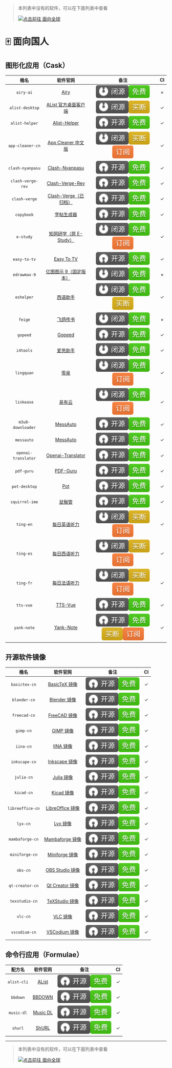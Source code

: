 > 本列表中没有的软件，可以在下面列表中查看
>
> [![点击前往 面向全球](https://img.shields.io/badge/%E9%9D%A2%E5%90%91%E5%85%A8%E7%90%83-blue?logo=homebrew&label=%E7%82%B9%E5%87%BB%E5%89%8D%E5%BE%80)](https://github.com/Brewforge/homebrew-extras/blob/main/list.md)

# 🀄️ 面向国人

## 图形化应用（Cask）

|         桶名        |                                         软件官网                                        |                                   备注                                   | CI |
|:-------------------:|:---------------------------------------------------------------------------------------:|:------------------------------------------------------------------------:|:--:|
|      `airy-ai`      |                                [Airy](https://colink.in/)                               |                   ![b](assets/b.svg)![1](assets/1.svg)                   |  × |
|   `alist-desktop`   |                [AList 官方桌面客户端](https://mbd.pub/o/bread/ZJaTl5xy/)                |                   ![b](assets/b.svg)![2](assets/2.svg)                   | ✓ |
|    `alist-helper`   | [Alist-Helper](https://github.com/Xmarmalade/alisthelper/blob/master/README_zh-Hans.md) |                   ![a](assets/a.svg)![1](assets/1.svg)                   | ✓ |
|   `app-cleaner-cn`  |        [App Cleaner 中文版](https://nektony.com/zh-hans/mac-app-cleaner/download)       |          ![b](assets/b.svg)![2](assets/2.svg)![3](assets/3.svg)          | ✓ |
|   `clash-nyanpasu`  |               [Clash-Nyanpasu](https://github.com/keiko233/clash-nyanpasu)              |                   ![a](assets/a.svg)![1](assets/1.svg)                   | ✓ |
|  `clash-verge-rev`  |               [Clash-Verge-Rev](https://github.com/wonfen/clash-verge-rev)              |                   ![a](assets/a.svg)![1](assets/1.svg)                   | ✓ |
|    `clash-verge`    |             [Clash-Verge（已归档）](https://github.com/zzzgydi/clash-verge)             |                   ![a](assets/a.svg)![1](assets/1.svg)                   | ✓ |
|      `copybook`     |                   [字帖生成器](https://github.com/xxNull-lsk/Copybook)                  |                   ![a](assets/a.svg)![1](assets/1.svg)                   | ✓ |
|      `e-study`      |                      [知网研学（原 E-Study）](https://e-study.com)                      |          ![b](assets/b.svg)![1](assets/1.svg)![3](assets/3.svg)          | ✓ |
|     `easy-to-tv`    |                 [Easy To TV](https://github.com/duolabmeng6/easy_to_tv)                 |                   ![a](assets/a.svg)![1](assets/1.svg)                   | ✓ |
|     `edrawmax-9`    |                      [亿图图示 9（固定版本）](http://edrawsoft.cn)                      |                   ![b](assets/b.svg)![1](assets/1.svg)                   |  × |
|      `eshelper`     |                   [西语助手](https://www.eudic.net/v4/es/app/eshelper)                  |          ![b](assets/b.svg)![1](assets/1.svg)![2](assets/2.svg)          | ✓ |
|       `feige`       |                             [飞鸽传书](http://ipmsg.org.cn)                             |                   ![b](assets/b.svg)![1](assets/1.svg)                   |  × |
|       `gopeed`      |                              [Gopeed](https://gopeed.com/)                              |                   ![a](assets/a.svg)![1](assets/1.svg)                   | ✓ |
|      `i4tools`      |                              [爱思助手](https://www.i4.cn)                              |                   ![b](assets/b.svg)![1](assets/1.svg)                   | ✓ |
|      `lingquan`     |                              [零泉](https://lingquan.cool)                              |          ![b](assets/b.svg)![1](assets/1.svg)![3](assets/3.svg)          | ✓ |
|      `linkease`     |                            [易有云](https://app.linkease.com)                           |          ![b](assets/b.svg)![1](assets/1.svg)![3](assets/3.svg)          | ✓ |
|  `m3u8-downloader`  |                [MessAuto](https://github.com/HeiSir2014/M3U8-Downloader/)               |                   ![a](assets/a.svg)![1](assets/1.svg)                   | ✓ |
|      `messauto`     |                      [MessAuto](https://github.com/LeeeSe/MessAuto)                     |                   ![a](assets/a.svg)![1](assets/1.svg)                   | ✓ |
| `openai-translator` |       [Openai-Translator](https://github.com/openai-translator/openai-translator)       |                   ![a](assets/a.svg)![1](assets/1.svg)                   | ✓ |
|      `pdf-guru`     |                    [PDF-Guru](https://github.com/kevin2li/PDF-Guru/)                    |                   ![a](assets/a.svg)![1](assets/1.svg)                   | ✓ |
|    `pot-desktop`    |                      [Pot](https://github.com/pot-app/pot-desktop/)                     |                   ![a](assets/a.svg)![1](assets/1.svg)                   | ✓ |
|    `squirrel-ime`   |                       [鼠鬚管](https://github.com/rime/squirrel/)                       |                   ![a](assets/a.svg)![1](assets/1.svg)                   | ✓ |
|      `ting-en`      |               [每日英语听力](http://www.francochinois.com/v4/en/app/ting)               |          ![b](assets/b.svg)![2](assets/2.svg)![3](assets/3.svg)          | ✓ |
|      `ting-es`      |               [每日西语听力](http://www.francochinois.com/v4/es/app/ting)               |          ![b](assets/b.svg)![2](assets/2.svg)![3](assets/3.svg)          | ✓ |
|      `ting-fr`      |               [每日法语听力](http://www.francochinois.com/v4/fr/app/ting)               |          ![b](assets/b.svg)![2](assets/2.svg)![3](assets/3.svg)          | ✓ |
|      `tts-vue`      |                      [TTS-Vue](https://tts-doc.loker.vip/home.html)                     |                   ![a](assets/a.svg)![1](assets/1.svg)                   | ✓ |
|     `yank-note`     |                         [Yank-Note](https://yank-note.com/zh-CN)                        | ![a](assets/a.svg)![1](assets/1.svg)![2](assets/2.svg)![3](assets/3.svg) | ✓ |

## 开源软件镜像

|       桶名       |                             软件官网                              |                 备注                 | CI  |
| :--------------: | :---------------------------------------------------------------: | :----------------------------------: | :-: |
|  `basictex-cn`   |   [BasicTeX 镜像](https://www.tug.org/mactex/morepackages.html)   | ![a](assets/a.svg)![1](assets/1.svg) |  ✓  |
|   `blender-cn`   |              [Blender 镜像](https://www.blender.org)              | ![a](assets/a.svg)![1](assets/1.svg) |  ✓  |
|   `freecad-cn`   |   [FreeCAD 镜像](https://www.freecad.org/index.php?lang=zh_CN)    | ![a](assets/a.svg)![1](assets/1.svg) |  ✓  |
|    `gimp-cn`     |                 [GIMP 镜像](https://www.gimp.org)                 | ![a](assets/a.svg)![1](assets/1.svg) |  ✓  |
|    `iina-cn`     |                   [IINA 镜像](https://iina.io)                    | ![a](assets/a.svg)![1](assets/1.svg) |  ✓  |
|  `inkscape-cn`   | [Inkscape 镜像](https://inkscape.org/zh-hans/?switchlang=zh-hans) | ![a](assets/a.svg)![1](assets/1.svg) |  ✓  |
|    `julia-cn`    |                [Julia 镜像](https://julialang.org)                | ![a](assets/a.svg)![1](assets/1.svg) |  ✓  |
|    `kicad-cn`    |                  [Kicad 镜像](https://kicad.org)                  | ![a](assets/a.svg)![1](assets/1.svg) |  ✓  |
| `libreoffice-cn` |         [LibreOffice 镜像](https://zh-cn.libreoffice.org)         | ![a](assets/a.svg)![1](assets/1.svg) |  ✓  |
|     `lyx-cn`     |                  [Lyx 镜像](https://www.lyx.org)                  | ![a](assets/a.svg)![1](assets/1.svg) |  ✓  |
| `mambaforge-cn`  |    [Mambaforge 镜像](https://github.com/conda-forge/miniforge)    | ![a](assets/a.svg)![1](assets/1.svg) |  ✓  |
|  `miniforge-cn`  |    [Miniforge 镜像](https://github.com/conda-forge/miniforge)     | ![a](assets/a.svg)![1](assets/1.svg) |  ✓  |
|     `obs-cn`     |          [OBS Studio 镜像](https://obsproject.com/zh-cn)          | ![a](assets/a.svg)![1](assets/1.svg) |  ✓  |
| `qt-creator-cn`  |          [Qt Creator 镜像](https://www.qt.io/developers)          | ![a](assets/a.svg)![1](assets/1.svg) |  ✓  |
|  `texstudio-cn`  |              [TeXStudio 镜像](https://texstudio.org)              | ![a](assets/a.svg)![1](assets/1.svg) |  ✓  |
|     `vlc-cn`     |             [VLC 镜像](https://www.videolan.org/vlc)              | ![a](assets/a.svg)![1](assets/1.svg) |  ✓  |
|  `vscodium-cn`   |       [VSCodium 镜像](https://github.com/VSCodium/vscodium)       | ![a](assets/a.svg)![1](assets/1.svg) |  ✓  |

## 命令行应用（Formulae）

|   配方名    |                     软件官网                      |                 备注                 | CI  |
| :---------: | :-----------------------------------------------: | :----------------------------------: | :-: |
| `alist-cli` |         [AList](https://alist.nn.ci/zh/)          | ![a](assets/a.svg)![1](assets/1.svg) |  ✓  |
|  `bbdown`   |    [BBDOWN](https://github.com/nilaoda/BBDown)    | ![a](assets/a.svg)![1](assets/1.svg) |  ✓  |
| `music-dl`  | [Music DL](https://github.com/guanguans/music-dl) | ![a](assets/a.svg)![1](assets/1.svg) |  ✓  |
|   `shurl`   |    [ShURL](https://github.com/Mrered/yourlsh)     | ![a](assets/a.svg)![1](assets/1.svg) |  ✓  |

---

> 本列表中没有的软件，可以在下面列表中查看
>
> [![点击前往 面向全球](https://img.shields.io/badge/%E9%9D%A2%E5%90%91%E5%85%A8%E7%90%83-blue?logo=homebrew&label=%E7%82%B9%E5%87%BB%E5%89%8D%E5%BE%80)](https://github.com/Brewforge/homebrew-extras/blob/main/list.md)

